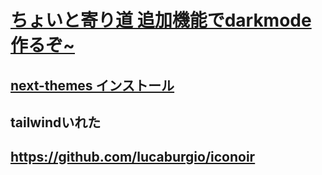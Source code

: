 # [ちょいと寄り道 追加機能でdarkmode作るぞ~](https://zenn.dev/taka_shino/articles/a6c176da799c91)

## [next-themes インストール](https://github.com/pacocoursey/next-themes)

## tailwindいれた

## https://github.com/lucaburgio/iconoir